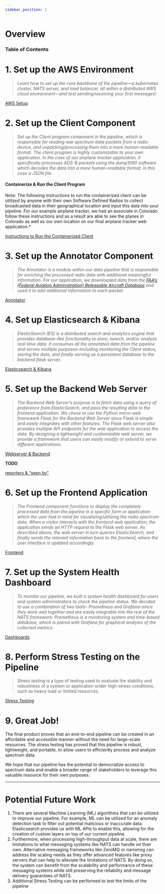 ```yaml
---
sidebar_position: 1
---
```


# Overview

### Table of Contents

# 1. Set up the AWS Environment

> *Learn how to set up the core backbone of the pipeline—a kubernetes cluster, NATS server, and load balancer, all within a distributed AWS cloud environment—and test sending/receiving your first messages!*
> 

[AWS Setup](./aws)

# 2. Set up the Client Component

> *Set up the Client program component in the pipeline, which is responsible for reading raw spectrum data packets from a radio device, and unpacking/processing them into a more human-readable format. The client program is highly customizable to your own application. In the case of our airplane tracker application, it specifically processes ADS-B packets using the dump1090 software which decodes the data into a more human-readable format, in this case a JSON file.*
> 

#### Containerize & Run the Client Program

 Note: The following instructions to run the containerized client can be utilized by anyone with their own Software Defined Radios to collect broadcasted data in their geographical location and input this data into your pipeline. For our example airplane tracker, we had an associate in Colorado follow these instructions and as a result are able to see the planes in Colorado as well as our own location on our final airplane tracker web application.* 

[Instructions to Run the Containerized Client](./client)

# 3. Set up the Annotator Component

> *The Annotator is a module within our data pipeline that is responsible for enriching the processed radio data with additional meaningful information. For our application, we downloaded data from the [FAA’s (Federal Aviation Administration) Releasable Aircraft Database](https://www.faa.gov/licenses_certificates/aircraft_certification/aircraft_registry/releasable_aircraft_download) and used it to add additional information to each packet.*
> 

[Annotator](./annotator)

# 4. Set up Elasticsearch & Kibana

> *ElasticSearch (ES) is a distributed search and analytics engine that provides database-like functionality to store, search, and/or analyze real-time data. It consumes all the annotated data from the pipeline and serves multiple purposes–including monitoring the Client status, storing the data, and finally serving as a persistent database to the backend flask server.*
> 

[Elasticsearch & Kibana](./elastic)

# 5. Set up the Backend Web Server

> *The Backend Web Server’s purpose is to fetch data using a query of preference from ElasticSearch, and pass the resulting data to the frontend application. We chose to use the Python micro-web framework Flask for the Backend Web Server since Flask is simple and easily integrates with other features. The Flask web server also provides multiple API endpoints for the web application to access the data. By designing a lightweight and customizable web server, we provide a framework that users can easily modify or extend to serve different applications.*
> 

[Webserver & Backend](./backend)

**TODO**

[reporters & “seen by”](Replicate%20Our%20Pipeline%20121c069d857b4564b2389694ea8bb42c/reporters%20&%20%E2%80%9Cseen%20by%E2%80%9D%203e4ec33060794f96ba89fd73f7541c8c.md)

# 6. Set up the Frontend Application

> *The Frontend component functions to display the completely processed data from the pipeline in a specific form or application which the user had in mind for visualizing/utilizing the radio spectrum data. When a visitor interacts with the frontend web application, the application sends an HTTP request to the Flask web server. As described above, the web server in turn queries ElasticSearch, and finally sends the relevant information back to the frontend, where the user interface is updated accordingly.*
> 

[Frontend](./frontend)

# 7. Set up the System Health Dashboard

> *To monitor our pipeline, we built a system health dashboard for users and system administrators to check the pipeline status. We decided to use a combination of two tools– Prometheus and Grafana–since they work well together and are easily integrable into the rest of the NATS framework. Prometheus is a monitoring system and time-based database, which is paired with Grafana for graphical analysis of the collected metrics.*
> 

[Dashboards](./dashboard)

# 8. Perform Stress Testing on the Pipeline

> Stress testing is a type of testing used to evaluate the stability and robustness of a system or application under high-stress conditions, such as heavy load or limited resources.
> 

[Stress Testing](./stress_test)

# 9. Great Job!

The final product proves that an end-to-end pipeline can be created in an affordable and accessible manner without the need for large-scale resources. The stress testing has proved that this pipeline is robust, lightweight, and portable, to allow users to efficiently process and analyze spectrum data. 

We hope that our pipeline has the potential to democratize access to spectrum data and enable a broader range of stakeholders to leverage this valuable resource for their own purposes.

---

# Potential Future Work

1. There are several Machine Learning (ML) algorithms that can be utilized to improve our pipeline. For example, ML can be utilized for an anomaly detection task to filter out potential malicious or inaccurate data. Elasticsearch provides us with ML APIs to enable this, allowing for the creation of custom layers on top of our current pipeline.
2. Furthermore, when processing high-throughput data at scale, there are limitations to what messaging systems like NATS can handle on their own. Alternative messaging frameworks like ZeroMQ or nanomsg can address the scaling needs as they offer advanced features like proxy servers that can help to alleviate the limitations of NATS. By doing so, the system can benefit from the scalability and performance of these messaging systems while still preserving the reliability and message delivery guarantees of NATS.
3. Additional Stress Testing can be performed to test the limits of the pipeline
